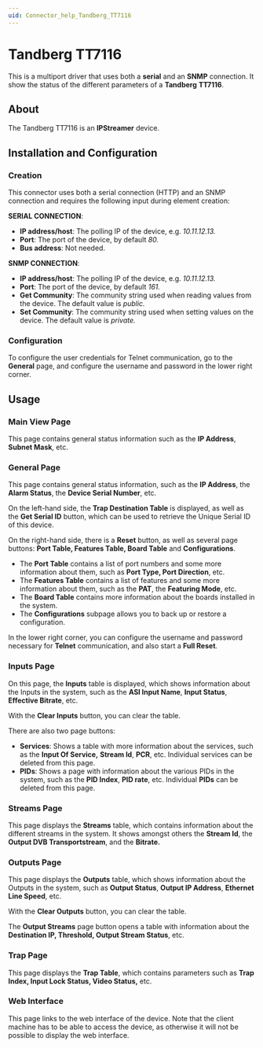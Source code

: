 ```yaml
---
uid: Connector_help_Tandberg_TT7116
---
```


# Tandberg TT7116

This is a multiport driver that uses both a **serial** and an **SNMP** connection. It show the status of the different parameters of a **Tandberg** **TT7116**.

## About

The Tandberg TT7116 is an **IPStreamer** device.

## Installation and Configuration

### Creation

This connector uses both a serial connection (HTTP) and an SNMP connection and requires the following input during element creation:

**SERIAL CONNECTION**:

- **IP address/host**: The polling IP of the device, e.g. *10.11.12.13.*
- **Port**: The port of the device, by default *80.*
- **Bus address**: Not needed.

**SNMP CONNECTION**:

- **IP address/host**: The polling IP of the device, e.g. *10.11.12.13.*
- **Port**: The port of the device, by default *161.*
- **Get Community**: The community string used when reading values from the device. The default value is *public.*
- **Set Community**: The community string used when setting values on the device. The default value is *private.*

### Configuration

To configure the user credentials for Telnet communication, go to the **General** page, and configure the username and password in the lower right corner.

## Usage

### Main View Page

This page contains general status information such as the **IP Address**, **Subnet Mask**, etc.

### General Page

This page contains general status information, such as the **IP Address**, the **Alarm Status**, the **Device Serial Number**, etc.

On the left-hand side, the **Trap Destination Table** is displayed, as well as the **Get Serial ID** button, which can be used to retrieve the Unique Serial ID of this device.

On the right-hand side, there is a **Reset** button, as well as several page buttons: **Port Table, Features Table, Board Table** and **Configurations**.

- The **Port Table** contains a list of port numbers and some more information about them, such as **Port Type, Port Direction**, etc.
- The **Features Table** contains a list of features and some more information about them, such as the **PAT**, the **Featuring Mode**, etc.
- The **Board Table** contains more information about the boards installed in the system.
- The **Configurations** subpage allows you to back up or restore a configuration.

In the lower right corner, you can configure the username and password necessary for **Telnet** communication, and also start a **Full Reset**.

### Inputs Page

On this page, the **Inputs** table is displayed, which shows information about the Inputs in the system, such as the **ASI Input Name**, **Input Status**, **Effective Bitrate**, etc.

With the **Clear Inputs** button, you can clear the table.

There are also two page buttons:

- **Services**: Shows a table with more information about the services, such as the **Input Of Service,** **Stream Id**, **PCR**, etc. Individual services can be deleted from this page.
- **PIDs**: Shows a page with information about the various PIDs in the system, such as the **PID Index**, **PID rate**, etc. Individual **PIDs** can be deleted from this page.

### Streams Page

This page displays the **Streams** table, which contains information about the different streams in the system. It shows amongst others the **Stream Id**, the **Output DVB Transportstream**, and the **Bitrate.**

### Outputs Page

This page displays the **Outputs** table, which shows information about the Outputs in the system, such as **Output Status**, **Output IP Address**, **Ethernet Line Speed**, etc.

With the **Clear Outputs** button, you can clear the table.

The **Output Streams** page button opens a table with information about the **Destination IP, Threshold, Output Stream Status**, etc.

### Trap Page

This page displays the **Trap Table**, which contains parameters such as **Trap Index, Input Lock Status, Video Status,** etc.

### Web Interface

This page links to the web interface of the device. Note that the client machine has to be able to access the device, as otherwise it will not be possible to display the web interface.
